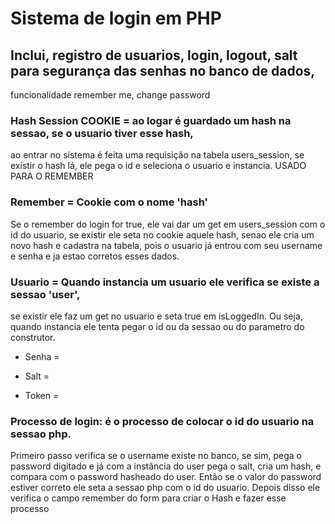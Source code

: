 # Sistema de login em PHP

## Inclui, registro de usuarios, login, logout, salt para segurança das senhas no banco de dados,
funcionalidade remember me, change password

### Hash Session COOKIE = ao logar é guardado um hash na sessao, se o usuario tiver esse hash, 
ao entrar no sistema é feita uma requisição na tabela users_session, se existir o hash lá, 
ele pega o id e seleciona o usuario e instancia. USADO PARA O REMEMBER
### Remember = Cookie com o nome 'hash'
Se o remember do login for true, ele vai dar um get em users_session com o id do usuario, 
se existir ele seta no cookie aquele hash, senao ele cria um novo hash e cadastra na tabela, 
pois o usuario já entrou com seu username e senha e ja estao corretos esses dados.

### Usuario = Quando instancia um usuario ele verifica se existe a sessao 'user', 
se existir ele faz um get no usuario e seta true em isLoggedIn. Ou seja, 
quando instancia ele tenta pegar o id ou da sessao ou do parametro do construtor.

- Senha = 

- Salt = 

- Token = 



### Processo de login: é o processo de colocar o id do usuario na sessao php. 
Primeiro passo verifica se o username existe no banco, se sim, pega o 
password digitado e já com a instância do user pega o salt, cria um hash, 
e compara com o password hasheado do user.  Então se o valor do password 
estiver correto ele seta a sessao php com o id do usuario. 
Depois disso ele verifica o campo remember do form para criar o Hash e fazer esse processo